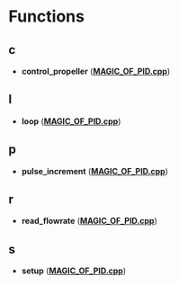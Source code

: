 
# Functions


## c

* **control\_propeller** ([**MAGIC\_OF\_PID.cpp**](_m_a_g_i_c___o_f___p_i_d_8cpp.md))


## l

* **loop** ([**MAGIC\_OF\_PID.cpp**](_m_a_g_i_c___o_f___p_i_d_8cpp.md))


## p

* **pulse\_increment** ([**MAGIC\_OF\_PID.cpp**](_m_a_g_i_c___o_f___p_i_d_8cpp.md))


## r

* **read\_flowrate** ([**MAGIC\_OF\_PID.cpp**](_m_a_g_i_c___o_f___p_i_d_8cpp.md))


## s

* **setup** ([**MAGIC\_OF\_PID.cpp**](_m_a_g_i_c___o_f___p_i_d_8cpp.md))

